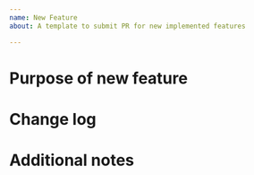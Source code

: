 ```yaml
---
name: New Feature
about: A template to submit PR for new implemented features

---
```


# Purpose of new feature


# Change log


# Additional notes
